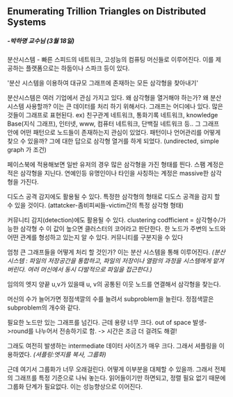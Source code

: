 ## Enumerating Trillion Triangles on Distributed Systems
##### -박하명 교수님 (3월 18일)


분산시스템 - 빠른 스피드의 네트워크, 고성능의 컴퓨팅 머신들로 이루어진다.
이를 제공하는 플랫폼으로는 하둡이나 스파크 등이 있다.

'분산 시스템을 이용하여 대규모 그래프에 존재하는 모든 삼각형을 찾아내기'

분산시스템은 여러 기업에서 관심 가지고 있다. 왜 삼각형을 열거해야 하는가?
왜 분산시스템 사용할까? 이는 큰 데이터를 처리 하기 위해서다.
그래프는 어디에나 있다. 많은 것들이 그래프로 표현된다. ex) 친구관계 네트워크, 통화기록 네트워크, knowledge Base(지식 그래프), 인터넷, www, 컴퓨터 네트워크, 단백질 네트워크 등..
그 그래프 안에 어떤 패턴으로 노드들이 존재하는지 관심이 있었다.
패턴이나 언어관리를 어떻게 찾으 수 있을까? 그에 대한 답으로 삼각형 열거를 하게 되었다.
(undirected, simple graph 가 조건)

페이스북에 적용해보면 일반 유저의 경우 많은 삼각형을 가진 형태를 띈다.
스팸 계정은 적은 삼각형을 지닌다.
연예인등 유명인이나 타인을 사칭하는 계정은 massive한 삼각형을 가진다.

디도스 공격 감지에도 활용될 수 있다.
특정한 삼각형의 형태로 디도스 공격을 감지 할 수 있을 것이다.
(attatcker-좀비피씨들-victim간의 특정 삼각형 형태)

커뮤니티 감지(detection)에도 활용될 수 있다.
clustering codfficient = 삼각형수/가능한 삼각형 수
이 값이 높으면 클러스터의 코어라고 판단한다.
한 노드가 주변의 노드와 어떤 관계를 형성하고 있는지 알 수 있다. 커뮤니티를 구분지을 수 있다

엄청 큰 그래프들을 어떻게 처리 할 것인가? 이는 분산 시스템을 통해 이루어진다.
*(분산 시스템 : 파일의 저장공간을 통합하고, 파일의 저장이나 열람의 과정을 시스템에게 맡겨버린다. 여러 머신에서 동시 다발적으로 파일을 접근한다.)*

임의의 엣지 양끝 u,v가 있을때 u, v의 공통된 이웃 노드를 연결해서 삼각형을 찾는다.

머신의 수가 늘어가면 정점색깔의 수를 늘려서 subproblem을 늘린다. 정점색깔은 subproblem의 개수와 같다.

필요한 노드만 있는 그래프를 넘긴다. 근데 용량 너무 크다. out of space 발생->round를 나누어서 전송하기로 함. -> 시간은 조금 더 걸려도 해결!

그래도 여전히 발생하는 intermediate 데이터 사이즈가 매우 크다. 그래서 셔플링을 이용하였다.
*(셔플링:엣지를 복사, 그룹화)*

근데 여기서 그룹화가 너무 오래걸린다. 어떻게 이부분을 대체할 수 있을까. 그래서 전체의 그래프를 특정 기준으로 나눠 놓는다. 읽어들이기만 하면되고, 정렬 필요 없기 때문에 그룹화 단계가 필요없다. 이는 성능향상으로 이어진다.
